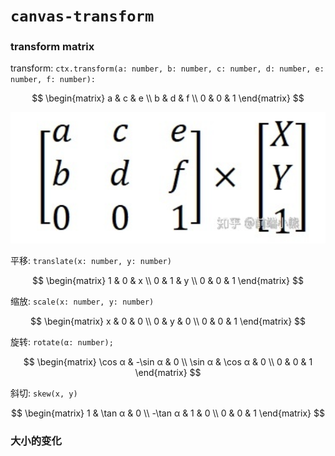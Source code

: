 # `canvas-transform`

### transform matrix

transform: `ctx.transform(a: number, b: number, c: number, d: number, e: number, f: number):`

$$
  \begin{matrix}
   a & c & e \\
   b & d & f \\
   0 & 0 & 1
  \end{matrix}
$$

![](../../doc/images/2022-01-09-09-36-24.png)

平移: `translate(x: number, y: number)`

$$
  \begin{matrix}
   1 & 0 & x \\
   0 & 1 & y \\
   0 & 0 & 1
  \end{matrix}
$$

缩放: `scale(x: number, y: number)`

$$
  \begin{matrix}
   x & 0 & 0 \\
   0 & y & 0 \\
   0 & 0 & 1
  \end{matrix}
$$

旋转: `rotate(α: number);`

$$
  \begin{matrix}
   \cos α & -\sin α & 0 \\
   \sin α & \cos α & 0 \\
   0 & 0 & 1
  \end{matrix}
$$

斜切: `skew(x, y)`

$$
  \begin{matrix}
   1 & \tan α & 0 \\
   -\tan α & 1 & 0 \\
   0 & 0 & 1
  \end{matrix}
$$

### 大小的变化
